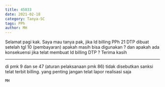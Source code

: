 ```yaml
---
title: 45033
date: 2021-02-18
category: Tanya-SC
tags: PPh
author: MH
---
```


Selamat pagi kak. Saya mau tanya pak, jika Id billing PPh 21 DTP dibuat setelah tgl 10 (pembayaran) apakah masih bisa digunakan ? dan apakah ada konsekuensi jika telat membuat Id billing DTP ? Terima kasih

---

di pmk 9 dan se 47 (aturan pelaksanaan pmk 86) tidak disebutkan sanksi telat terbit billing. yang penting jangan telat lapor realisasi saja

`MH`
